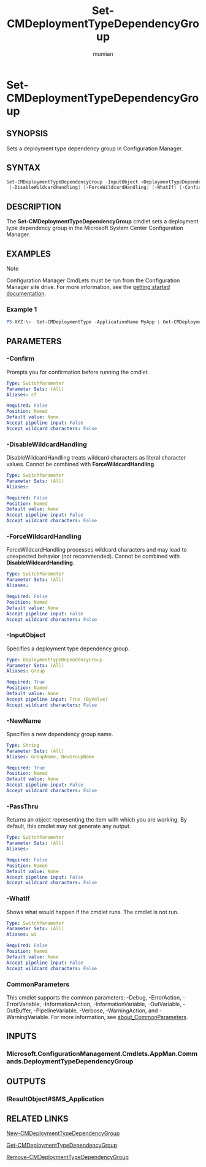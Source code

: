 ﻿---
title: Set-CMDeploymentTypeDependencyGroup
titleSuffix: Configuration Manager
description: Sets a deployment type dependency group in Configuration Manager.
ms.date: 12/03/2018
ms.prod: configuration-manager
ms.technology: configmgr-other
ms.topic: reference
author: mumian
ms.author: jgao
manager: dougeby
---

# Set-CMDeploymentTypeDependencyGroup

## SYNOPSIS

Sets a deployment type dependency group in Configuration Manager.

## SYNTAX

```powershell
Set-CMDeploymentTypeDependencyGroup -InputObject <DeploymentTypeDependencyGroup> -NewName <String> [-PassThru]
 [-DisableWildcardHandling] [-ForceWildcardHandling] [-WhatIf] [-Confirm] [<CommonParameters>]
```

## DESCRIPTION

The **Set-CMDeploymentTypeDependencyGroup** cmdlet sets a deployment type dependency group in the Microsoft System Center Configuration Manager.

## EXAMPLES

> [!NOTE]
> Configuration Manager CmdLets must be run from the Configuration Manager site drive. For more information, see the [getting started documentation](https://docs.microsoft.com/powershell/sccm/overview).


### Example 1

```powershell
PS XYZ:\>  Get-CMDeploymentType -ApplicationName MyApp | Get-CMDeploymentTypeDependencyGroup -GroupName MyGroup | Set-CMDeploymentTypeDependencyGroup -NewName MyNewGroup
```

## PARAMETERS

### -Confirm

Prompts you for confirmation before running the cmdlet.

```yaml
Type: SwitchParameter
Parameter Sets: (All)
Aliases: cf

Required: False
Position: Named
Default value: None
Accept pipeline input: False
Accept wildcard characters: False
```

### -DisableWildcardHandling

DisableWildcardHandling treats wildcard characters as literal character values. Cannot be combined with **ForceWildcardHandling**.

```yaml
Type: SwitchParameter
Parameter Sets: (All)
Aliases: 

Required: False
Position: Named
Default value: None
Accept pipeline input: False
Accept wildcard characters: False
```

### -ForceWildcardHandling

ForceWildcardHandling processes wildcard characters and may lead to unexpected behavior (not recommended). Cannot be combined with **DisableWildcardHandling**.

```yaml
Type: SwitchParameter
Parameter Sets: (All)
Aliases: 

Required: False
Position: Named
Default value: None
Accept pipeline input: False
Accept wildcard characters: False
```

### -InputObject

Specifies a deployment type dependency group.

```yaml
Type: DeploymentTypeDependencyGroup
Parameter Sets: (All)
Aliases: Group

Required: True
Position: Named
Default value: None
Accept pipeline input: True (ByValue)
Accept wildcard characters: False
```

### -NewName

Specifies a new dependency group name.

```yaml
Type: String
Parameter Sets: (All)
Aliases: GroupName, NewGroupName

Required: True
Position: Named
Default value: None
Accept pipeline input: False
Accept wildcard characters: False
```

### -PassThru

Returns an object representing the item with which you are working. By default, this cmdlet may not generate any output.

```yaml
Type: SwitchParameter
Parameter Sets: (All)
Aliases: 

Required: False
Position: Named
Default value: None
Accept pipeline input: False
Accept wildcard characters: False
```

### -WhatIf

Shows what would happen if the cmdlet runs.
The cmdlet is not run.

```yaml
Type: SwitchParameter
Parameter Sets: (All)
Aliases: wi

Required: False
Position: Named
Default value: None
Accept pipeline input: False
Accept wildcard characters: False
```

### CommonParameters

This cmdlet supports the common parameters: -Debug, -ErrorAction, -ErrorVariable, -InformationAction, -InformationVariable, -OutVariable, -OutBuffer, -PipelineVariable, -Verbose, -WarningAction, and -WarningVariable. For more information, see [about_CommonParameters](http://go.microsoft.com/fwlink/?LinkID=113216).

## INPUTS

### Microsoft.ConfigurationManagement.Cmdlets.AppMan.Commands.DeploymentTypeDependencyGroup

## OUTPUTS

### IResultObject#SMS_Application

## RELATED LINKS

[New-CMDeploymentTypeDependencyGroup](./New-CMDeploymentTypeDependencyGroup.md)

[Get-CMDeploymentTypeDependencyGroup](./Get-CMDeploymentTypeDependencyGroup.md)

[Remove-CMDeploymentTypeDependencyGroup](./Remove-CMDeploymentTypeDependencyGroup.md)
